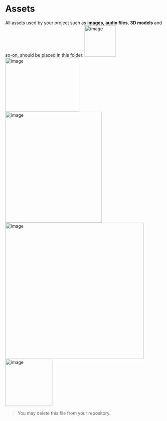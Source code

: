 # Assets
All assets used by your project such as **images**, **audio files**, **3D models** and so-on, should be placed in this folder.
<img width="100" height="100" alt="image" src="https://github.com/user-attachments/assets/b5193f5b-b5d0-4f19-8b3f-b263f7fffa7e" />
<img width="236" height="172" alt="image" src="https://github.com/user-attachments/assets/efaef52e-81d7-407a-8c1d-6d1758a648d5" />
<img width="308" height="353" alt="image" src="https://github.com/user-attachments/assets/f2502648-7b09-41c5-8e74-b98b8d099a7a" />
<img width="442" height="433" alt="image" src="https://github.com/user-attachments/assets/0d2542b4-b42c-4b2b-8bc0-6e9fdaffb9d5" />
<img width="150" height="150" alt="image" src="https://github.com/user-attachments/assets/ff80bd59-4ecc-4263-ac49-5c9e52a4512e" />





> You may delete this file from your repository.
